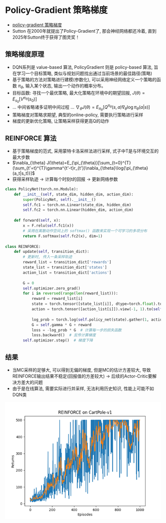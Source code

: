 # Policy-Gradient 策略梯度

* [policy-gradient 策略梯度](https://hrl.boyuai.com/chapter/2/%E7%AD%96%E7%95%A5%E6%A2%AF%E5%BA%A6%E7%AE%97%E6%B3%95/)
* Sutton 在2000年就提出了Policy-Gradient了, 那会神经网络都还冷着, 直到2025年Sutton终于获得了图灵奖！

## 策略梯度原理
* DQN系列是 value-based 算法, PolicyGradient 则是 policy-based 算法, 旨在学习一个目标策略, 类似与规划问题找出通过当前场景的最佳路径(策略)
* 基于策略的方法对策略进行建模(参数化), 可以采用神经网络定义一个策略的函数 $\pi_{\theta}$, 输入某个状态, 输出一个动作的概率分布。
* 目标函数: 寻找一个最优策略, 最大化策略在环境中的期望回报, $J(\theta)=E_{s_0}[V^{\pi_{\theta}}(s_0)]$
* ... 中间省略诸多证明中间过程 ... $\nabla_{\theta} J(\theta)=E_{\pi_{\theta}}[Q^{\pi_{\theta}}(s,a)\nabla_{\theta}\log{\pi_{\theta}(a|s)}]$
* 策略梯度对策略求期望, 典型的online-policy, 需要执行策略进行采样
* 梯度的更新优化策略, 让策略采样获得更高Q的动作
## REINFORCE 算法
* 基于策略梯度的范式, 采用蒙特卡洛采样法进行采样, 式子中T是与环境交互的最大步数
* $\nabla_{\theta} J(\theta)=E_{\pi_{\theta}}[\sum_{t=0}^{T}(\sum_{t'=t}^{T}\gamma^{t'-t}r_{t'})\nabla_{\theta}\log{\pi_{\theta}(a_t|s_t)}]$
* 获得采样轨迹 -> 计算每个时刻t的回报 -> 更新网络参数

```python
class PolicyNet(torch.nn.Module):
    def __init__(self, state_dim, hidden_dim, action_dim):
        super(PolicyNet, self).__init__()
        self.fc1 = torch.nn.Linear(state_dim, hidden_dim)
        self.fc2 = torch.nn.Linear(hidden_dim, action_dim)

    def forward(self, x):
        x = F.relu(self.fc1(x))
        # 采用在离散动作空间上的 softmax() 函数来实现一个可学习的多项分布
        return F.softmax(self.fc2(x), dim=1)

class REINFORCE:
    def update(self, transition_dict):
        # 更新时, 传入一条采样轨迹
        reward_list = transition_dict['rewards']
        state_list = transition_dict['states']
        action_list = transition_dict['actions']

        G = 0
        self.optimizer.zero_grad()
        for i in reversed(range(len(reward_list))):
            reward = reward_list[i]
            state = torch.tensor([state_list[i]], dtype=torch.float).to(self.device)
            action = torch.tensor([action_list[i]]).view(-1, 1).to(self.device)

            log_prob = torch.log(self.policy_net(state).gather(1, action))
            G = self.gamma * G + reward
            loss = -log_prob * G  # 计算每一步的损失函数
            loss.backward()  # 反传计算梯度
        self.optimizer.step()  # 梯度下降
```

## 结果
* 当MC采样的足够大, 可以得到无偏的梯度, 但是MC的估计方差较大, 导致REINFORCE输出结果不稳定(回报值的方差较大) -> 后续的Actor-Critic要解决方差大的问题
* 由于是在线算法, 需要实际进行并采样, 无法利用历史知识, 性能上可能不如 DQN类

![policy-gradient-moving-avg](reinforce-returns-moving-avg.png)
